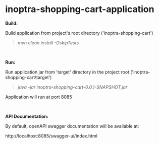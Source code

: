 # inoptra-shopping-cart-application



**Build:** 

Build application from project's root directory ('inoptra-shopping-cart\')

>_mvn clean install -DskipTests_

</br>

**Run:**

Run application jar from 'target\' directory in the project root ('inoptra-shopping-cart\target')

>_java -jar inoptra-shopping-cart-0.0.1-SNAPSHOT.jar_

Application will run at port 8085

</br>

**API Documentation:**

By default, openAPI swagger documentation will be available at:

http://localhost:8085/swagger-ui/index.html
